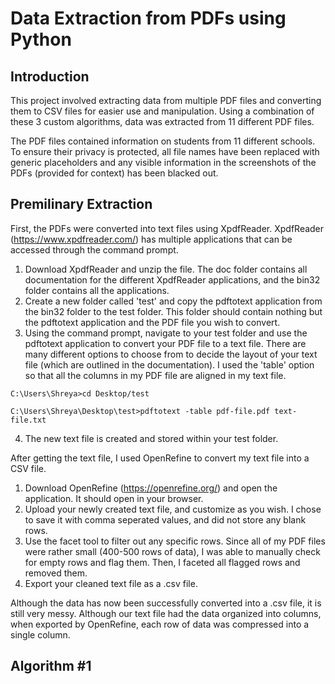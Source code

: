 # Data Extraction from PDFs using Python

## Introduction

This project involved extracting data from multiple PDF files and converting them to CSV files for easier use and manipulation. Using a combination of these 3 custom algorithms, data was extracted from 11 different PDF files.

The PDF files contained information on students from 11 different schools. To ensure their privacy is protected, all file names have been replaced with generic placeholders and any visible information in the screenshots of the PDFs (provided for context) has been blacked out.

## Premilinary Extraction

First, the PDFs were converted into text files using XpdfReader. XpdfReader (https://www.xpdfreader.com/) has multiple applications that can be accessed through the command prompt. 

1. Download XpdfReader and unzip the file. The doc folder contains all documentation for the different XpdfReader applications, and the bin32 folder contains all the applications.
2. Create a new folder called 'test' and copy the pdftotext application from the bin32 folder to the test folder. This folder should contain nothing but the pdftotext application and the PDF file you wish to convert.
3. Using the command prompt, navigate to your test folder and use the pdftotext application to convert your PDF file to a text file. There are many different options to choose from to decide the layout of your text file (which are outlined in the documentation). I used the 'table' option so that all the columns in my PDF file are aligned in my text file.

```
C:\Users\Shreya>cd Desktop/test

C:\Users\Shreya\Desktop\test>pdftotext -table pdf-file.pdf text-file.txt
```
4. The new text file is created and stored within your test folder.

After getting the text file, I used OpenRefine to convert my text file into a CSV file. 

1. Download OpenRefine (https://openrefine.org/) and open the application. It should open in your browser.
2. Upload your newly created text file, and customize as you wish. I chose to save it with comma seperated values, and did not store any blank rows. 
3. Use the facet tool to filter out any specific rows. Since all of my PDF files were rather small (400-500 rows of data), I was able to manually check for empty rows and flag them. Then, I faceted all flagged rows and removed them. 
4. Export your cleaned text file as a .csv file.

Although the data has now been successfully converted into a .csv file, it is still very messy. Although our text file had the data organized into columns, when exported by OpenRefine, each row of data was compressed into a single column. 



## Algorithm #1
